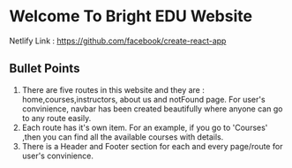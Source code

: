 # Welcome To Bright EDU Website

Netlify Link : https://github.com/facebook/create-react-app

## Bullet Points

1. There are five routes in this website and they are : home,courses,instructors, about us and notFound page. For user's convinience, navbar has been created beautifully where anyone can go to any route easily.
2. Each route has it's own item. For an example, if you go to 'Courses' ,then you can find all the available courses with details.
3. There is a Header and Footer section for each and every page/route for user's convinience. 